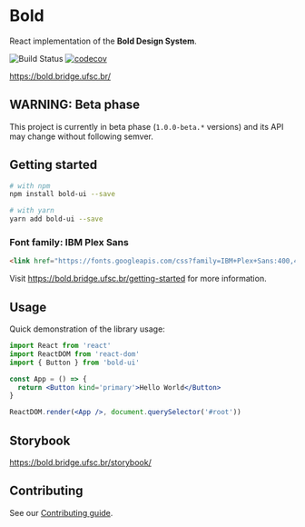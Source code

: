 # Bold

React implementation of the **Bold Design System**.

![Build Status](https://github.com/laboratoriobridge/bold/actions/workflows/yarn.yml/badge.svg)
[![codecov](https://codecov.io/gh/laboratoriobridge/bold/branch/main/graph/badge.svg)](https://codecov.io/gh/laboratoriobridge/bold)

https://bold.bridge.ufsc.br/

## WARNING: Beta phase

This project is currently in beta phase (`1.0.0-beta.*` versions) and its API may change without following semver.

## Getting started

```sh
# with npm
npm install bold-ui --save

# with yarn
yarn add bold-ui --save
```

### Font family: IBM Plex Sans

```html
<link href="https://fonts.googleapis.com/css?family=IBM+Plex+Sans:400,400i,700,700i" rel="stylesheet" />
```

Visit https://bold.bridge.ufsc.br/getting-started for more information.

## Usage

Quick demonstration of the library usage:

```jsx
import React from 'react'
import ReactDOM from 'react-dom'
import { Button } from 'bold-ui'

const App = () => {
  return <Button kind='primary'>Hello World</Button>
}

ReactDOM.render(<App />, document.querySelector('#root'))
```

## Storybook

https://bold.bridge.ufsc.br/storybook/

## Contributing

See our [Contributing guide](./CONTRIBUTING.md).
